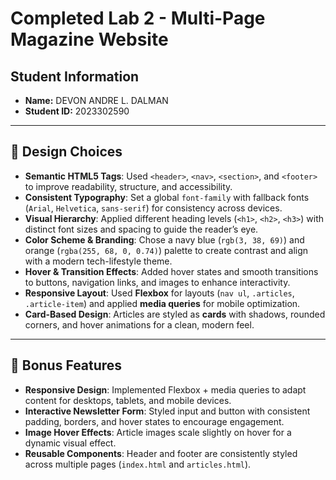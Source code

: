 # Completed Lab 2 - Multi-Page Magazine Website

## Student Information
- **Name:** DEVON ANDRE L. DALMAN  
- **Student ID:** 2023302590

---

## 🧠 Design Choices

- **Semantic HTML5 Tags**: Used `<header>`, `<nav>`, `<section>`, and `<footer>` to improve readability, structure, and accessibility.
- **Consistent Typography**: Set a global `font-family` with fallback fonts (`Arial`, `Helvetica`, `sans-serif`) for consistency across devices.
- **Visual Hierarchy**: Applied different heading levels (`<h1>`, `<h2>`, `<h3>`) with distinct font sizes and spacing to guide the reader’s eye.
- **Color Scheme & Branding**: Chose a navy blue (`rgb(3, 38, 69)`) and orange (`rgba(255, 68, 0, 0.74)`) palette to create contrast and align with a modern tech-lifestyle theme.
- **Hover & Transition Effects**: Added hover states and smooth transitions to buttons, navigation links, and images to enhance interactivity.
- **Responsive Layout**: Used **Flexbox** for layouts (`nav ul`, `.articles`, `.article-item`) and applied **media queries** for mobile optimization.
- **Card-Based Design**: Articles are styled as **cards** with shadows, rounded corners, and hover animations for a clean, modern feel.

---

## 🌟 Bonus Features

- **Responsive Design**: Implemented Flexbox + media queries to adapt content for desktops, tablets, and mobile devices.
- **Interactive Newsletter Form**: Styled input and button with consistent padding, borders, and hover states to encourage engagement.
- **Image Hover Effects**: Article images scale slightly on hover for a dynamic visual effect.
- **Reusable Components**: Header and footer are consistently styled across multiple pages (`index.html` and `articles.html`).
